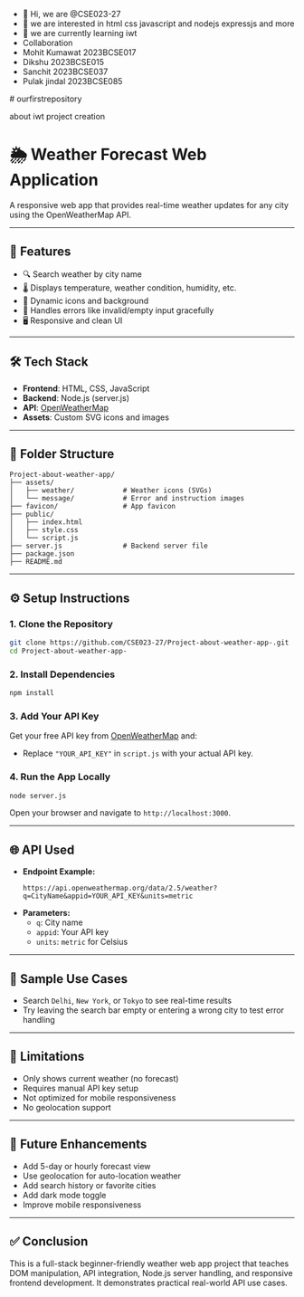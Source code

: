 - 👋 Hi, we are  @CSE023-27 
- 👀 we are interested in html css javascript and nodejs expressjs and more
- 🌱 we are currently learning iwt
- Collaboration
- Mohit Kumawat 2023BCSE017
- Dikshu 2023BCSE015
- Sanchit 2023BCSE037
- Pulak jindal 2023BCSE085
  

<!---
CSE023-27/CSE023-27 is a ✨ special ✨ repository because its `README.md` (this file) appears on your GitHub profile.
You can click the Preview link to take a look at your changes.
---># ourfirstrepository
about iwt project creation



# 🌦️ Weather Forecast Web Application

A responsive web app that provides real-time weather updates for any city using the OpenWeatherMap API.

---

## 📌 Features

- 🔍 Search weather by city name  
- 🌡️ Displays temperature, weather condition, humidity, etc.  
- 🎨 Dynamic icons and background  
- 🛑 Handles errors like invalid/empty input gracefully  
- 🖥️ Responsive and clean UI  

---

## 🛠️ Tech Stack

- **Frontend**: HTML, CSS, JavaScript  
- **Backend**: Node.js (server.js)  
- **API**: [OpenWeatherMap](https://openweathermap.org/api)  
- **Assets**: Custom SVG icons and images  

---

## 📂 Folder Structure

```
Project-about-weather-app/
├── assets/
│   ├── weather/            # Weather icons (SVGs)
│   └── message/            # Error and instruction images
├── favicon/                # App favicon
├── public/
│   ├── index.html
│   ├── style.css
│   └── script.js
├── server.js               # Backend server file
├── package.json
├── README.md
```

---

## ⚙️ Setup Instructions

### 1. Clone the Repository
```bash
git clone https://github.com/CSE023-27/Project-about-weather-app-.git
cd Project-about-weather-app-
```

### 2. Install Dependencies
```bash
npm install
```

### 3. Add Your API Key
Get your free API key from [OpenWeatherMap](https://openweathermap.org/api) and:

- Replace `"YOUR_API_KEY"` in `script.js` with your actual API key.

### 4. Run the App Locally
```bash
node server.js
```
Open your browser and navigate to `http://localhost:3000`.

---

## 🌐 API Used

- **Endpoint Example:**
  ```
  https://api.openweathermap.org/data/2.5/weather?q=CityName&appid=YOUR_API_KEY&units=metric
  ```
- **Parameters:**
  - `q`: City name
  - `appid`: Your API key
  - `units`: `metric` for Celsius

---

## 🧪 Sample Use Cases

- Search `Delhi`, `New York`, or `Tokyo` to see real-time results
- Try leaving the search bar empty or entering a wrong city to test error handling

---

## 🔧 Limitations

- Only shows current weather (no forecast)
- Requires manual API key setup
- Not optimized for mobile responsiveness
- No geolocation support

---

## 🚀 Future Enhancements

- Add 5-day or hourly forecast view
- Use geolocation for auto-location weather
- Add search history or favorite cities
- Add dark mode toggle
- Improve mobile responsiveness

---

## ✅ Conclusion

This is a full-stack beginner-friendly weather web app project that teaches DOM manipulation, API integration, Node.js server handling, and responsive frontend development. It demonstrates practical real-world API use cases.
